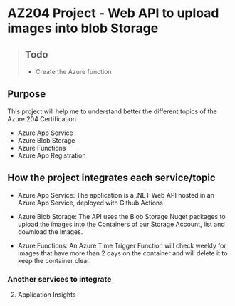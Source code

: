 # AZ204 Project - Web API to upload images into blob Storage

> ## Todo
>
> - Create the Azure function

## Purpose

This project will help me to understand better the different topics of the Azure 204 Certification

- Azure App Service
- Azure Blob Storage
- Azure Functions
- Azure App Registration

## How the project integrates each service/topic

- Azure App Service: The application is a .NET Web API hosted in an Azure App Service, deployed with Github Actions

- Azure Blob Storage: The API uses the Blob Storage Nuget packages to upload the images into the Containers of our Storage Account, list and download the images.

- Azure Functions: An Azure Time Trigger Function will check weekly for images that have more than 2 days on the container and will delete it to keep the container clear.

### Another services to integrate

2. Application Insights
